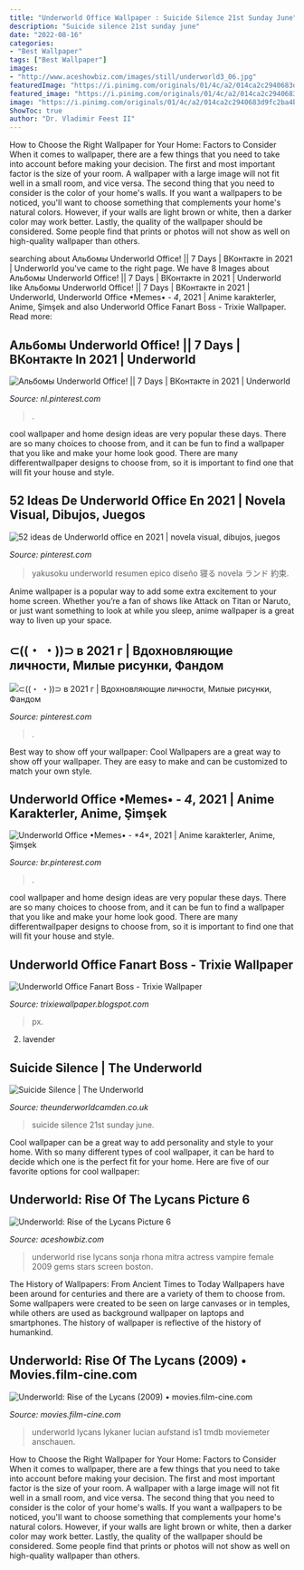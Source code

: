 ```yaml
---
title: "Underworld Office Wallpaper : Suicide Silence 21st Sunday June"
description: "Suicide silence 21st sunday june"
date: "2022-08-16"
categories:
- "Best Wallpaper"
tags: ["Best Wallpaper"]
images:
- "http://www.aceshowbiz.com/images/still/underworld3_06.jpg"
featuredImage: "https://i.pinimg.com/originals/01/4c/a2/014ca2c2940683d9fc2ba4b53e2303fa.jpg"
featured_image: "https://i.pinimg.com/originals/01/4c/a2/014ca2c2940683d9fc2ba4b53e2303fa.jpg"
image: "https://i.pinimg.com/originals/01/4c/a2/014ca2c2940683d9fc2ba4b53e2303fa.jpg"
ShowToc: true
author: "Dr. Vladimir Feest II"
---
```



How to Choose the Right Wallpaper for Your Home: Factors to Consider
When it comes to wallpaper, there are a few things that you need to take into account before making your decision. The first and most important factor is the size of your room. A wallpaper with a large image will not fit well in a small room, and vice versa. 
The second thing that you need to consider is the color of your home's walls. If you want a wallpapers to be noticed, you'll want to choose something that complements your home's natural colors. However, if your walls are light brown or white, then a darker color may work better. 
Lastly, the quality of the wallpaper should be considered. Some people find that prints or photos will not show as well on high-quality wallpaper than others.

	

		
searching about Альбомы Underworld Office! || 7 Days | ВКонтакте in 2021 | Underworld you've came to the right page. We have 8 Images about Альбомы Underworld Office! || 7 Days | ВКонтакте in 2021 | Underworld like Альбомы Underworld Office! || 7 Days | ВКонтакте in 2021 | Underworld, Underworld Office •Memes• - *4*, 2021 | Anime karakterler, Anime, Şimşek and also Underworld Office Fanart Boss - Trixie Wallpaper. Read more:
		
    
## Альбомы Underworld Office! || 7 Days | ВКонтакте In 2021 | Underworld

<img loading=lazy src="https://i.pinimg.com/originals/01/4c/a2/014ca2c2940683d9fc2ba4b53e2303fa.jpg" onerror="this.onerror=null;this.src='https://tse2.mm.bing.net/th?id=OIP.-FLNfnSMZX3dy_RPav4cfAHaHa&amp;pid=15.1';" alt="Альбомы Underworld Office! || 7 Days | ВКонтакте in 2021 | Underworld">

_Source: nl.pinterest.com_

>. 

	

cool wallpaper and home design ideas are very popular these days. There are so many choices to choose from, and it can be fun to find a wallpaper that you like and make your home look good. There are many differentwallpaper designs to choose from, so it is important to find one that will fit your house and style.

    
## 52 Ideas De Underworld Office En 2021 | Novela Visual, Dibujos, Juegos

<img loading=lazy src="https://i.pinimg.com/474x/e5/b0/76/e5b076a786c6f1f643cdef1e904278b7.jpg" onerror="this.onerror=null;this.src='https://tse2.mm.bing.net/th?id=OIP.WGSQ1T3xsZqiflBVs_jSNQAAAA&amp;pid=15.1';" alt="52 ideas de Underworld office en 2021 | novela visual, dibujos, juegos">

_Source: pinterest.com_

>yakusoku underworld resumen epico diseño 寝る novela ランド 約束. 

	

Anime wallpaper is a popular way to add some extra excitement to your home screen. Whether you’re a fan of shows like Attack on Titan or Naruto, or just want something to look at while you sleep, anime wallpaper is a great way to liven up your space.

    
## ⊂((・ ・))⊃ в 2021 г | Вдохновляющие личности, Милые рисунки, Фандом

<img loading=lazy src="https://i.pinimg.com/236x/d9/e8/fc/d9e8fc4f1f0abde6fbdf426bf0ba7192.jpg?nii=t" onerror="this.onerror=null;this.src='https://tse3.mm.bing.net/th?id=OIP.ejKqtnUP3qRoUszXZyNyegAAAA&amp;pid=15.1';" alt="⊂((・ ・))⊃ в 2021 г | Вдохновляющие личности, Милые рисунки, Фандом">

_Source: pinterest.com_

>. 

	

Best way to show off your wallpaper:
Cool Wallpapers are a great way to show off your wallpaper. They are easy to make and can be customized to match your own style.

    
## Underworld Office •Memes• - *4*, 2021 | Anime Karakterler, Anime, Şimşek

<img loading=lazy src="https://i.pinimg.com/736x/88/fd/19/88fd1932d960e8500f9a0974ddfed7d8.jpg" onerror="this.onerror=null;this.src='https://tse1.mm.bing.net/th?id=OIP.PhPG58NajfTf7vQTsOV4WwHaIS&amp;pid=15.1';" alt="Underworld Office •Memes• - *4*, 2021 | Anime karakterler, Anime, Şimşek">

_Source: br.pinterest.com_

>. 

	

cool wallpaper and home design ideas are very popular these days. There are so many choices to choose from, and it can be fun to find a wallpaper that you like and make your home look good. There are many differentwallpaper designs to choose from, so it is important to find one that will fit your house and style.

    
## Underworld Office Fanart Boss - Trixie Wallpaper

<img loading=lazy src="https://64.media.tumblr.com/53f390e38b5cd0e2e7713cf200bd1606/603ba5752b7e7ec6-fb/s400x600/76550c466293bc546bcb4e840454d0105175ef72.png" onerror="this.onerror=null;this.src='https://tse2.mm.bing.net/th?id=OIP.K5EpQVJIB0ybZuYRE9S_hgAAAA&amp;pid=15.1';" alt="Underworld Office Fanart Boss - Trixie Wallpaper">

_Source: trixiewallpaper.blogspot.com_

>px. 

	

2. lavender 

    
## Suicide Silence | The Underworld

<img loading=lazy src="https://dice-media.imgix.net/attachments/2020-02-24/c3ca910c-6bf8-43da-b6d0-1790d55aeb3e.jpg?rect=0%2C180%2C4200%2C2494&amp;w=2000" onerror="this.onerror=null;this.src='https://tse1.mm.bing.net/th?id=OIP.LOS5ErS342--7svAbAGUKgHaEZ&amp;pid=15.1';" alt="Suicide Silence | The Underworld">

_Source: theunderworldcamden.co.uk_

>suicide silence 21st sunday june. 

	

Cool wallpaper can be a great way to add personality and style to your home. With so many different types of cool wallpaper, it can be hard to decide which one is the perfect fit for your home. Here are five of our favorite options for cool wallpaper: 

    
## Underworld: Rise Of The Lycans Picture 6

<img loading=lazy src="http://www.aceshowbiz.com/images/still/underworld3_06.jpg" onerror="this.onerror=null;this.src='https://tse2.mm.bing.net/th?id=OIP.jhZuo0xHBRsBbgltPJCihQHaE6&amp;pid=15.1';" alt="Underworld: Rise of the Lycans Picture 6">

_Source: aceshowbiz.com_

>underworld rise lycans sonja rhona mitra actress vampire female 2009 gems stars screen boston. 

	

The History of Wallpapers: From Ancient Times to Today
Wallpapers have been around for centuries and there are a variety of them to choose from. Some wallpapers were created to be seen on large canvases or in temples, while others are used as background wallpaper on laptops and smartphones. The history of wallpaper is reflective of the history of humankind.

    
## Underworld: Rise Of The Lycans (2009) • Movies.film-cine.com

<img loading=lazy src="http://image.tmdb.org/t/p/original/ijaVrtIP6OhPW2KRogUbYwcL9gY.jpg" onerror="this.onerror=null;this.src='https://tse3.mm.bing.net/th?id=OIP.5xiSTHk4bXfk7VE6p1nA8wHaEK&amp;pid=15.1';" alt="Underworld: Rise of the Lycans (2009) • movies.film-cine.com">

_Source: movies.film-cine.com_

>underworld lycans lykaner lucian aufstand is1 tmdb moviemeter anschauen. 

	

How to Choose the Right Wallpaper for Your Home: Factors to Consider
When it comes to wallpaper, there are a few things that you need to take into account before making your decision. The first and most important factor is the size of your room. A wallpaper with a large image will not fit well in a small room, and vice versa. 
The second thing that you need to consider is the color of your home's walls. If you want a wallpapers to be noticed, you'll want to choose something that complements your home's natural colors. However, if your walls are light brown or white, then a darker color may work better. 
Lastly, the quality of the wallpaper should be considered. Some people find that prints or photos will not show as well on high-quality wallpaper than others.

